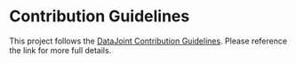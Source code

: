 # Contribution Guidelines

This project follows the [DataJoint Contribution Guidelines](https://docs.datajoint.io/python/community/02-Contribute.html). Please reference the link for more full details.